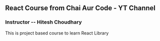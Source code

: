 ## React Course from Chai Aur Code - YT Channel

### Instructor -- Hitesh Choudhary

This is project based course to learn React Library
